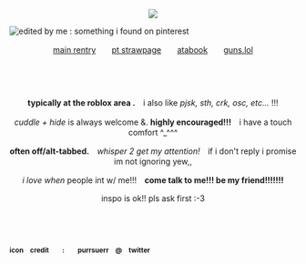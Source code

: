 <p align="center"

![](https://komarev.com/ghpvc/?username=itarinn&color=f2dca4)

![edited by me : something i found on pinterest](https://files.catbox.moe/9oprhy.png)

<p align="center"

[main rentry](https://www.rentry.co/computercide)　　[pt strawpage](https://www.computercide.straw.page/ponytown)　　[atabook](https://medkitted.atabook.org)　　[guns.lol](https://guns.lol/medkits)

#
#

　
<p align="center"
  
**typically at the roblox area .**　i also like _pjsk, sth, crk, osc, etc..._ !!!

<p align="center"
  
_cuddle + hide_ is always welcome &. **highly encouraged!!!**　i have a touch comfort ^_^^^ 

<p align="center"

**often off/alt-tabbed.**　_whisper 2 get my attention!_　if i don't reply i promise im not ignoring yew,,

<p align="center"

_i love when_ people int w/ me!!!　**come talk to me!!! be my friend!!!!!!!**

<p align="center"

inspo is ok!! pls ask first :-3 

　
#
#

<sub>**icon　credit　　:　　purrsuerr　@　twitter**</sub>

